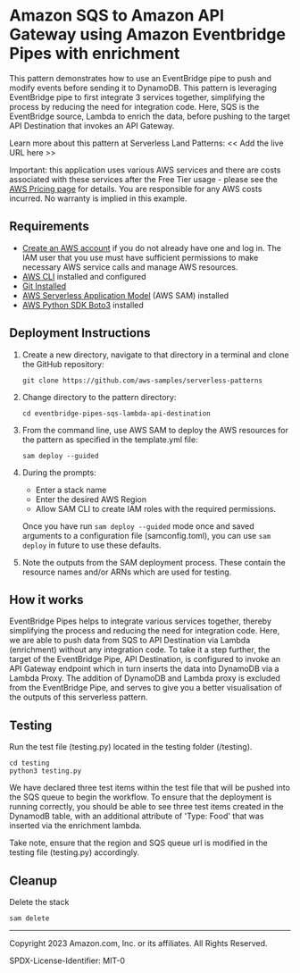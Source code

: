 # Amazon SQS to Amazon API Gateway using Amazon Eventbridge Pipes with enrichment

This pattern demonstrates how to use an EventBridge pipe to push and modify events before sending it to DynamoDB. This pattern is leveraging EventBridge pipe to first integrate 3 services together, simplifying the process by reducing the need for integration code. Here, SQS is the EventBridge source, Lambda to enrich the data, before pushing to the target API Destination that invokes an API Gateway.

Learn more about this pattern at Serverless Land Patterns: << Add the live URL here >>

Important: this application uses various AWS services and there are costs associated with these services after the Free Tier usage - please see the [AWS Pricing page](https://aws.amazon.com/pricing/) for details. You are responsible for any AWS costs incurred. No warranty is implied in this example.

## Requirements

* [Create an AWS account](https://portal.aws.amazon.com/gp/aws/developer/registration/index.html) if you do not already have one and log in. The IAM user that you use must have sufficient permissions to make necessary AWS service calls and manage AWS resources.
* [AWS CLI](https://docs.aws.amazon.com/cli/latest/userguide/install-cliv2.html) installed and configured
* [Git Installed](https://git-scm.com/book/en/v2/Getting-Started-Installing-Git)
* [AWS Serverless Application Model](https://docs.aws.amazon.com/serverless-application-model/latest/developerguide/serverless-sam-cli-install.html) (AWS SAM) installed
* [AWS Python SDK Boto3](https://boto3.amazonaws.com/v1/documentation/api/latest/guide/quickstart.html) installed

## Deployment Instructions

1. Create a new directory, navigate to that directory in a terminal and clone the GitHub repository:
    ``` 
    git clone https://github.com/aws-samples/serverless-patterns
    ```
1. Change directory to the pattern directory:
    ```
    cd eventbridge-pipes-sqs-lambda-api-destination
    ```
1. From the command line, use AWS SAM to deploy the AWS resources for the pattern as specified in the template.yml file:
    ```
    sam deploy --guided
    ```
1. During the prompts:
    * Enter a stack name
    * Enter the desired AWS Region
    * Allow SAM CLI to create IAM roles with the required permissions.

    Once you have run `sam deploy --guided` mode once and saved arguments to a configuration file (samconfig.toml), you can use `sam deploy` in future to use these defaults.

1. Note the outputs from the SAM deployment process. These contain the resource names and/or ARNs which are used for testing.

## How it works

EventBridge Pipes helps to integrate various services together, thereby simplifying the process and reducing the need for integration code. Here, we are able to push data from SQS to API Destination via Lambda (enrichment) without any integration code. To take it a step further, the target of the EventBridge Pipe, API Destination, is configured to invoke an API Gateway endpoint which in turn inserts the data into DynamoDB via a Lambda Proxy. The addition of DynamoDB and Lambda proxy is excluded from the EventBridge Pipe, and serves to give you a better visualisation of the outputs of this serverless pattern.

## Testing

Run the test file (testing.py) located in the testing folder (/testing). 
```
cd testing
python3 testing.py
```
We have declared three test items within the test file that will be pushed into the SQS queue to begin the workflow. To ensure that the deployment is running correctly, you should be able to see three test items created in the DynamodB table, with an additional attribute of 'Type: Food' that was inserted via the enrichment lambda.

Take note, ensure that the region and SQS queue url is modified in the testing file (testing.py) accordingly.

## Cleanup
 
Delete the stack
```
sam delete
```
----
Copyright 2023 Amazon.com, Inc. or its affiliates. All Rights Reserved.

SPDX-License-Identifier: MIT-0
